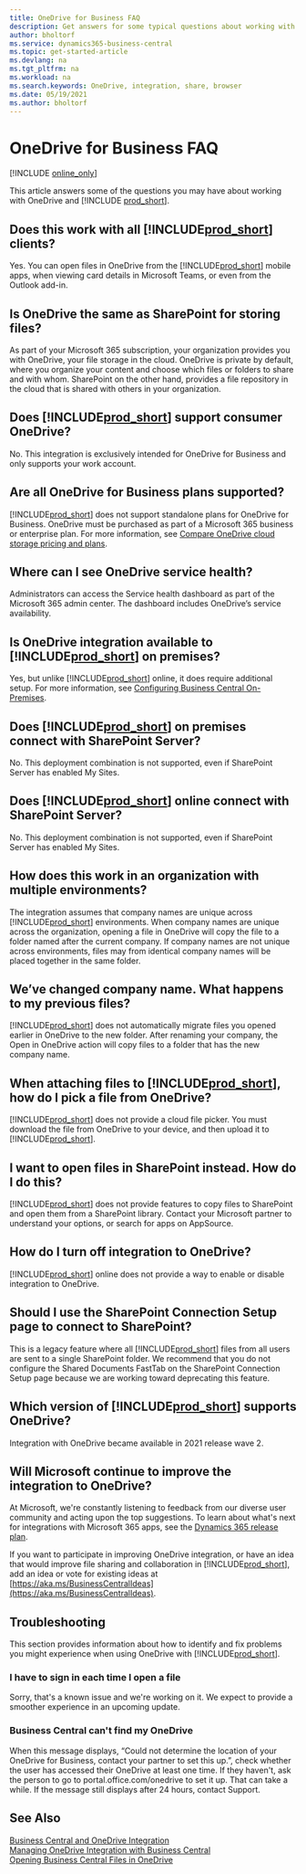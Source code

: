 ```yaml
---
title: OneDrive for Business FAQ
description: Get answers for some typical questions about working with OneDrive for Business and Business Central.
author: bholtorf
ms.service: dynamics365-business-central
ms.topic: get-started-article
ms.devlang: na
ms.tgt_pltfrm: na
ms.workload: na
ms.search.keywords: OneDrive, integration, share, browser
ms.date: 05/19/2021
ms.author: bholtorf
---
```

# OneDrive for Business FAQ

[!INCLUDE [online_only](includes/online_only.md)]

This article answers some of the questions you may have about working with OneDrive and [!INCLUDE [prod_short](includes/prod_short.md)].

## Does this work with all [!INCLUDE[prod_short](includes/prod_short.md)] clients?

Yes. You can open files in OneDrive from the [!INCLUDE[prod_short](includes/prod_short.md)] mobile apps, when viewing card details in Microsoft Teams, or even from the Outlook add-in.  

## Is OneDrive the same as SharePoint for storing files?

As part of your Microsoft 365 subscription, your organization provides you with OneDrive, your file storage in the cloud. OneDrive is private by default, where you organize your content and choose which files or folders to share and with whom. SharePoint on the other hand, provides a file repository in the cloud that is shared with others in your organization.  

## Does [!INCLUDE[prod_short](includes/prod_short.md)] support consumer OneDrive?

No. This integration is exclusively intended for OneDrive for Business and only supports your work account. 

## Are all OneDrive for Business plans supported?

[!INCLUDE[prod_short](includes/prod_short.md)] does not support standalone plans for OneDrive for Business. OneDrive must be purchased as part of a Microsoft 365 business or enterprise plan. For more information, see [Compare OneDrive cloud storage pricing and plans](https://www.microsoft.com/microsoft-365/onedrive/compare-onedrive-plans?market=af&activetab=tab:primaryr2).  

## Where can I see OneDrive service health?

Administrators can access the Service health dashboard as part of the Microsoft 365 admin center. The dashboard includes OneDrive’s service availability. 
 
## Is OneDrive integration available to [!INCLUDE[prod_short](includes/prod_short.md)] on premises?

Yes, but unlike [!INCLUDE[prod_short](includes/prod_short.md)] online, it does require additional setup. For more information, see [Configuring Business Central On-Premises](admin-onedrive-integration.md#configuring-business-central-on-premises).  

## Does [!INCLUDE[prod_short](includes/prod_short.md)] on premises connect with SharePoint Server?

No. This deployment combination is not supported, even if SharePoint Server has enabled My Sites.  

## Does [!INCLUDE[prod_short](includes/prod_short.md)] online connect with SharePoint Server?

No. This deployment combination is not supported, even if SharePoint Server has enabled My Sites.  

## How does this work in an organization with multiple environments?

The integration assumes that company names are unique across [!INCLUDE[prod_short](includes/prod_short.md)] environments. When company names are unique across the organization, opening a file in OneDrive will copy the file to a folder named after the current company. If company names are not unique across environments, files may from identical company names will be placed together in the same folder.  

## We’ve changed company name. What happens to my previous files?

[!INCLUDE[prod_short](includes/prod_short.md)] does not automatically migrate files you opened earlier in OneDrive to the new folder. After renaming your company, the Open in OneDrive action will copy files to a folder that has the new company name.   

## When attaching files to [!INCLUDE[prod_short](includes/prod_short.md)], how do I pick a file from OneDrive? 
[!INCLUDE[prod_short](includes/prod_short.md)] does not provide a cloud file picker. You must download the file from OneDrive to your device, and then upload it to [!INCLUDE[prod_short](includes/prod_short.md)]. 

## I want to open files in SharePoint instead. How do I do this?

[!INCLUDE[prod_short](includes/prod_short.md)] does not provide features to copy files to SharePoint and open them from a SharePoint library. Contact your Microsoft partner to understand your options, or search for apps on AppSource.  

## How do I turn off integration to OneDrive?

[!INCLUDE[prod_short](includes/prod_short.md)] online does not provide a way to enable or disable integration to OneDrive.  

## Should I use the SharePoint Connection Setup page to connect to SharePoint?

This is a legacy feature where all [!INCLUDE[prod_short](includes/prod_short.md)] files from all users are sent to a single SharePoint folder. We recommend that you do not configure the Shared Documents FastTab on the SharePoint Connection Setup page because we are working toward deprecating this feature.  

## Which version of [!INCLUDE[prod_short](includes/prod_short.md)] supports OneDrive?

Integration with OneDrive became available in 2021 release wave 2.  

## Will Microsoft continue to improve the integration to OneDrive?

At Microsoft, we're constantly listening to feedback from our diverse user community and acting upon the top suggestions. To learn about what's next for integrations with Microsoft 365 apps, see the [Dynamics 365 release plan](/dynamics365-release-plan/2021wave1).  

If you want to participate in improving OneDrive integration, or have an idea that would improve file sharing and collaboration in [!INCLUDE[prod_short](includes/prod_short.md)], add an idea or vote for existing ideas at [https://aka.ms/BusinessCentralIdeas](https://aka.ms/BusinessCentralIdeas).

## Troubleshooting

This section provides information about how to identify and fix problems you might experience when using OneDrive with [!INCLUDE[prod_short](includes/prod_short.md)].  

### I have to sign in each time I open a file

Sorry, that's a known issue and we're working on it. We expect to provide a smoother experience in an upcoming update.  

### Business Central can't find my OneDrive

When this message displays, “Could not determine the location of your OneDrive for Business, contact your partner to set this up.”, check whether the user has accessed their OneDrive at least one time. If they haven't, ask the person to go to portal.office.com/onedrive to set it up. That can take a while. If the message still displays after 24 hours, contact Support.  
 

## See Also
[Business Central and OneDrive Integration](across-onedrive-overview.md)  
[Managing OneDrive Integration with Business Central](admin-onedrive-integration.md)  
[Opening Business Central Files in OneDrive](across-share-onedrive.md)  
